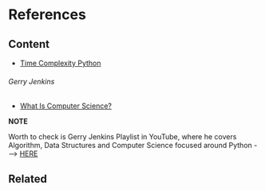 References
=============

Content
---------------

- [Time Complexity Python](https://wiki.python.org/moin/TimeComplexity)
###### Gerry Jenkins

* [What Is Computer Science?](https://runestone.academy/runestone/books/published/pythonds3/Introduction/WhatIsComputerScience.html)

**NOTE**

Worth to check is Gerry Jenkins Playlist in YouTube, where he covers Algorithm, Data Structures and Computer Science focused around Python ---> [HERE](https://www.youtube.com/c/GerryJenkins)


Related
----------------------------